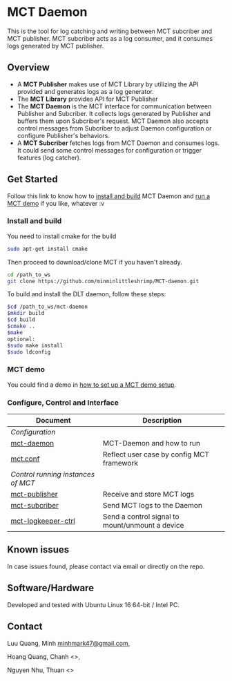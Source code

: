 # MCT Daemon

This is the tool for log catching and writing between MCT subcriber and MCT publisher.
MCT subcriber acts as a log consumer, and it consumes logs generated by MCT publisher.
## Overview

- A **MCT Publisher** makes use of MCT Library by utilizing the API provided and
generates logs as a log generator.
- The **MCT Library** provides API for MCT Publisher
- The **MCT Daemon** is the MCT interface for communication between Publisher
and Subcriber. It collects logs generated by Publisher and buffers them upon
Subcriber's request. MCT Daemon also accepts control messages from Subcriber to
adjust Daemon configuration or configure Publisher's behaviors.
- A **MCT Subcriber** fetches logs from MCT Daemon and consumes logs. It could send
some control messages for configuration or trigger features (log catcher).

## Get Started

Follow this link to know how to [install and build](#install-and-build)
MCT Daemon and [run a MCT demo](#mct-demo) if you like, whatever :v

### Install and build

You need to install cmake for the build

```bash
sudo apt-get install cmake
```

Then proceed to download/clone MCT if you haven't already.

```bash
cd /path_to_ws
git clone https://github.com/minminlittleshrimp/MCT-daemon.git
```

To build and install the DLT daemon, follow these steps:

```bash
$cd /path_to_ws/mct-daemon
$mkdir build
$cd build
$cmake ..
$make
optional:
$sudo make install
$sudo ldconfig
```

### MCT demo
You could find a demo in [how to set up a MCT demo
setup](doc/mct_demo_setup.md).

### Configure, Control and Interface

| Document | Description |
|----|----|
| *Configuration* ||
|[mct-daemon](doc/mct-daemon.md) | MCT-Daemon and how to run |
|[mct.conf](doc/mct.conf.md) | Reflect user case by config MCT framework|
| *Control running instances of MCT*||
|[mct-publisher](doc/dlt-receive.1.md)| Receive and store MCT logs |
|[mct-subcriber](doc/dlt-control.1.md)| Send MCT logs to the Daemon |
|[mct-logkeeper-ctrl](doc/dlt-logstorage-ctrl.1.md)| Send a control signal to mount/unmount a device |

## Known issues

In case issues found, please contact via email or directly on the repo.

## Software/Hardware

Developed and tested with Ubuntu Linux 16 64-bit / Intel PC.

## Contact

Luu Quang, Minh <minhmark47@gmail.com>,

Hoang Quang, Chanh <>,

Nguyen Nhu, Thuan <>